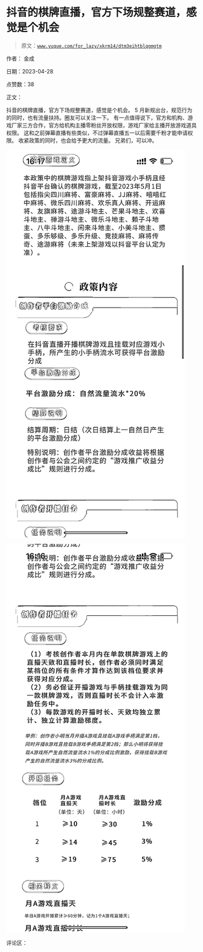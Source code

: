 # 抖音的棋牌直播，官方下场规整赛道，感觉是个机会

> 原文：[`www.yuque.com/for_lazy/xkrm14/dtm3eihtblqgmgtm`](https://www.yuque.com/for_lazy/xkrm14/dtm3eihtblqgmgtm)

作者： 金成

日期：2023-04-28

点赞数：38

正文：

抖音的棋牌直播，官方下场规整赛道，感觉是个机会。 5 月新规出台，规范行为的同时，也有流量扶持。圈友可以关注一下。 有一点值得说下，官方和机构、游戏厂家三方合作，官方给机构主播零粉丝开放权限，游戏厂家给主播开放游戏道具权限。 这和之前弹幕直播有些类似，不过弹幕直播五一以后需要千粉才能申请权限。 收紧政策的同时，也会给予更大的流量。 兄弟们，可以冲。

![](img/7ad4c5131e0eae25fb07d68a71e1fb18.png)

![](img/41108772009ee6e0b49b8cf06b1de3a1.png)

评论区：

